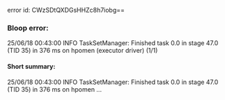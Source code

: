 error id: CWzSDtQXDGsHHZc8h7iobg==
### Bloop error:

25/06/18 00:43:00 INFO TaskSetManager: Finished task 0.0 in stage 47.0 (TID 35) in 376 ms on hpomen (executor driver) (1/1)
#### Short summary: 

25/06/18 00:43:00 INFO TaskSetManager: Finished task 0.0 in stage 47.0 (TID 35) in 376 ms on hpomen ...